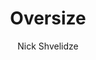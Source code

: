 ---
title: Oversize
layout: post
thumb: http://placeimg.com/300/300/arch
bigthumb: http://placeimg.com/1000/1000/tech
author: Nick Shvelidze
author_url: http://shvelo.github.com
tags: CM10 CM9 CM10.1 MIUI
download: http://shvelo.github.com
play: com.shvelo.guesslogo
---